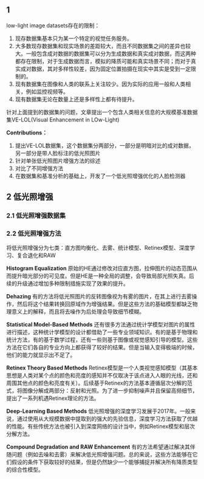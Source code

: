 
## 1
low-light image datasets存在的限制：
1. 现存数据集基本只为某一个特定的视觉任务服务。
2. 大多数现存数据集和现实场景的差距较大，而且不同数据集之间的差异也较大。一般包含成对数据的数据集可以分为生成数据和真实成对数据，而这两种都存在限制，对于生成数据而言，模拟的降质可能和真实场景不同；而对于真实成对数据，其对多样性较差，因为固定位置拍摄在现实中其实是受到一定限制的。
3. 现有数据集在图像和人类的联系上关注较少。因为实际的应用一般和人类相关，例如监控视频等。
4. 现有数据集无论在数量上还是多样性上都有待提升。

针对上面提到的数据集的问题，文章提出一个包含人类相关信息的大规模基准数据集VE-LOL(Visual Enhancement in LOw-Light)

**Contributions：**
1. 提出VE-LOL数据集，这个数据集分两部分，一部分是明暗对比的成对数据，另一部分是带人脸标注的低光照图片
2. 针对单张低光照图片增强方法的综述
3. 对比了不同增强方法
4. 在数据集和基准分析的基础上，开发了一个低光照增强优化的人脸检测器

## 2 低光照增强
### 2.1 低光照增强数据集

### 2.2 低光照增强方法
将低光照增强分为七类：直方图均衡化、去雾、统计模型、Retinex模型、深度学习、复合退化和RAW

**Histogram Equalization** 原始的HE通过修改对应直方图，拉伸图片的动态范围从而提升暗光部分的可见度。但是HE是一种全局的调整，会导致局部光照失真。后续的升级通过增加多种限制措施实现了效果的提升。

**Dehazing** 有的方法将低光照图片的反转图像视为有雾的图片，在其上进行去雾操作，然后将这个结果转换回原域作为增强结果。但是这些方法的基础模型都缺乏物理意义上的解释，而且将去噪作为后处理会导致细节模糊。

**Statistical Model-Based Methods** 还有很多方法通过统计学模型对图片的属性进行描述，这种统计学模型的设计都借助了一些专业领域知识。有的是基于物理和统计方法，有的基于数学过程，还有一些则基于图像或视觉感知引导的模型。这些方法在它们各自的专业方向上都获得了较好的结果。但是当输入变得极端的时候，他们的能力就显示出不足了。

**Retinex Theory Based Methods** Retinex模型是一个人类视觉感知模型（其基本思想是人类对某个点的颜色和亮度的感知并不仅取决于该点进入人眼的光线，还和周围其他点的颜色和亮度有关）。后续基于Retinex的方法基本遵循层次分解的范式，将图像分解成两部分：反射和光照。为了进一步抑制噪声并且保留高频细节，提出了一系列机遇Retinex理论的方法。

**Deep-Learning Based Methods** 低光照增强的深度学习发展于2017年。一般来说，通过使用从大规模数据中提取到的强大的先验信息，深度学习方法获取了优越的性能。有些传统方法也被引入到深度网络的设计当中，例如Retinex模型和层次分解方法。

**Compound Degradation and RAW Enhancement** 有的方法希望通过解决其伴随问题（例如去噪和去雾）来解决低光照增强问题。总的来说，这些方法能够在它们假设的条件下获取较好的结果，但是仍然缺少一个能够捕捉并解决所有降质类型的综合性模型。